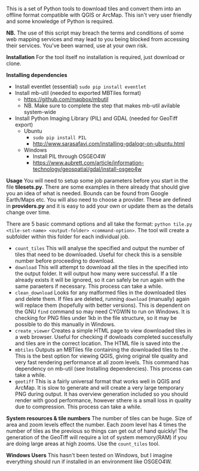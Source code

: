 This is a set of Python tools to download tiles and convert them into an offline format compatible with QGIS or ArcMap. This isn't very user friendly and some knowledge of Python is required. 

**NB.** The use of this script may breach the terms and conditions of some web mapping services and may lead to you being 
blocked from accessing their services. You've been warned, use at your own risk.

**Installation**
For the tool itself no installation is required, just download or clone.

**Installing dependencies**

+ Install eventlet (essential) `sudo pip install eventlet`
+ Install mb-util (needed to exported MBTiles format)
    + https://github.com/mapbox/mbutil
    + NB. Make sure to complete the step that makes mb-util avilable system-wide
+ Install Python Imaging Library (PIL) and GDAL (needed for GeoTiff export)
    + Ubuntu
        + `sudo pip install PIL`
        + http://www.sarasafavi.com/installing-gdalogr-on-ubuntu.html
    + Windows
        + Install PIL through OSGEO4W
        + https://www.aubrett.com/article/information-technology/geospatial/gdal/install-osgeo4w


**Usage**
You will need to setup some job parameters before you start in the file **tilesets.py**. There are some examples in there already that should give you an idea of what is needed. Bounds can be found from Google Earth/Maps etc. You will also need to choose a provider. These are defined in **providers.py** and it is easy to add your own or update them as the details change over time.

There are 5 basic command options and all take the format: 
`python tile.py <tile-set-name> <output-folder> <command-option>`.
The tool will create a subfolder within this folder for each individual job.
    
+ `count_tiles` This will analyse the specified <tile-set-name> and output the number of tiles that need to be downloaded. Useful for check this is a sensible number before proceeding to download.
+ `download` This will attempt to download all the tiles in the specified <tile-set-name> into the output folder. It will output how many were successful. If a tile already exists it will be ignored, so it can safely be run again with the same paraeters if necessary. This process can take a while.
+ `clean_download` Looks for any malformed files in the downloaded tiles and delete them. If files are deleted, running `download` (manually) again will replace them (hopefully with better versions). This is dependent on the GNU `find` command so may need CYGWIN to run on Windows. It is checking for PNG files under 1kb in the file structure, so it may be possible to do this manually in Windows.  
+ `create_viewer` Creates a simple HTML page to view downloaded tiles in a web browser. Useful for checking if dowloads completed successfully and tiles are in the correct location. The HTML file is saved into the <output-folder-path>.
+ `mbtiles` Outputs an MBTiles file containing the downloaded tiles to the <output-folder-path>. This is the best option for viewing QGIS, giving original tile quality and very fast rendering performance at all zoom levels. This command has dependency on mb-util (see Installing dependencies). This process can take a while.
+ `geotiff` This is a fairly universal format that works well in QGIS and ArcMap. It is slow to generate and will create a very large temporary PNG during output. It has overview generation included so you should render with good performance, however sthere is a small loss in quality due to compression. This process can take a while.



**System resources & tile numbers**
The number of tiles can be huge. Size of area and zoom levels effect the number. Each zoom level has 4 times the number of tiles as the previous so things can get out of hand quickly! The generation of the GeoTiff will require a lot of system memory(RAM) if you are doing large areas at high zooms. Use the `count_tiles` tool.


**Windows Users**
This hasn't been tested on Windows, but I imagine everything should run if installed in an environment like OSGEO4W.




 
